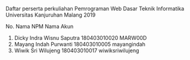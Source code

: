 Daftar perserta perkuliahan
Pemrograman Web Dasar
Teknik Informatika
Universitas Kanjuruhan Malang
2019

No.  Nama                    NPM                  Nama Akun
1. Dicky Indra Wisnu Saputra 180403010020         MARW00D
2. Mayang Indah Purwanti     180403010005         mayangindah
3. Wiwik Sri Wilujeng        180403010017         wiwiksriwilujeng
